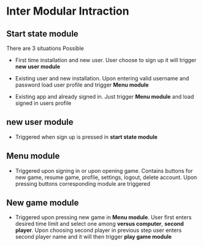
# Inter Modular Intraction

## Start state module

There are 3 situations Possible

* First time installation and new user. User choose to sign up it
will trigger **new user module**

* Existing user and new installation. Upon entering valid username
and password load user profile and trigger **Menu module**
* Existing app and already signed in. Just trigger **Menu module** and 
load signed in users profile

## new user module

* Triggered when sign up is pressed in **start state module**

## Menu module

* Triggered upon signing in or upon opening game. Contains buttons
for new game, resume game, profile, settings, logout, delete account.
Upon pressing buttons corresponding module are triggered

## New game module

* Triggered upon pressing new game in **Menu module**. User first enters
desired time limit and select one among **versus computer**, **second player**.
Upon choosing second player in previous step user enters second player name and
it will then trigger **play game module**
